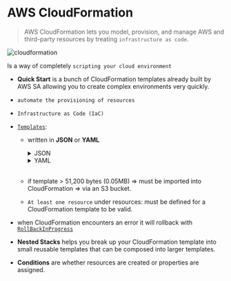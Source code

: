 # AWS CloudFormation
> AWS CloudFormation lets you model, provision, and manage AWS and third-party resources by treating `infrastructure as code`.

![cloudformation](https://user-images.githubusercontent.com/48475824/145673772-64b60e0c-7762-44e3-82de-c4847bee3bed.png)

Is a way of completely `scripting your cloud environment`

- **Quick Start** is a bunch of CloudFormation templates already built by AWS SA allowing you to create complex environments very quickly.

- `automate the provisioning of resources`

- `Infrastructure as Code (IaC)`

- [`Templates`][templates]:
  - written in **JSON** or **YAML**  
    <details><summary>JSON</summary>

      ```
      {
        "AWSTemplateFormatVersion" : "version date",

        "Description" : "JSON string",

        "Metadata" : {
          template metadata
        },

        "Parameters" : {
          set of parameters
        },
        
        "Rules" : {
          set of rules
        },

        "Mappings" : {
          set of mappings
        },

        "Conditions" : {
          set of conditions
        },

        "Transform" : {
          set of transforms
        },

        "Resources" : {
          set of resources
        },
        
        "Outputs" : {
          set of outputs
        }
      }
      ```
    </details>

    <details><summary>YAML</summary>

      ```
      AWSTemplateFormatVersion: "version date"

      Description:
        String

      Metadata:
        template metadata

      Parameters:
        set of parameters

      Rules:
        set of rules

      Mappings:
        set of mappings

      Conditions:
        set of conditions

      Transform:
        set of transforms

      Resources:
        set of resources

      Outputs:
        set of outputs
      ```
    </details><br>

  - if template > 51,200 bytes (0.05MB) ⇒ must be imported into CloudFormation ⇒ via an S3 bucket.
  - `At least one resource` under resources: must be defined for a CloudFormation template to be valid.

- when CloudFormation encounters an error it will rollback with [`RollBackInProgress`][rollbackinprogress]

- **Nested Stacks** helps you break up your CloudFormation template into small reusable templates that can be composed into larger templates.

- **Conditions** are whether resources are created or properties are assigned.

<!-- Labeling -->
[templates]: https://docs.aws.amazon.com/AWSCloudFormation/latest/UserGuide/template-guide.html
[rollbackinprogress]: https://docs.aws.amazon.com/sdk-for-go/api/service/directoryservice/
